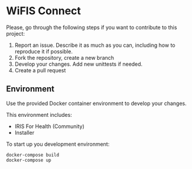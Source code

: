 # WiFIS Connect

Please, go through the following steps if you want to contribute to this project:

1. Report an issue. Describe it as much as you can, including how to reproduce it if possible.
2. Fork the repository, create a new branch
3. Develop your changes. Add new unittests if needed.
4. Create a pull request

## Environment
Use the provided Docker container environment to develop your changes.

This environment includes:
* IRIS For Health (Community)
* Installer

To start up you development environment:
```console
docker-compose build
docker-compose up
```
